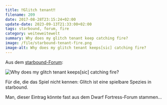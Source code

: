 ```yaml
---
title: ‼Glitch tenant‼
filename: 209
date: 2017-08-28T23:15:24+02:00
update-date: 2023-09-13T21:33:00+02:00
tags: starbound, forum, fire
category: weiteweitewelt
summary: Why does my glitch tenant keep catching fire?
image: /file/starbound-tenant-fire.png
image-alt: Why does my glitch tenant keeps[sic] catching fire?
---
```

Aus dem [starbound-Forum](https://community.playstarbound.com/threads/why-does-my-glitch-tenant-keeps-catching-fire.103720/):

![Why does my glitch tenant keeps[sic] catching fire?](/file/starbound-tenant-fire.png)

Für die, die das Spiel nicht kennen: Glitch ist eine spielbare Spezies in starbound.

Man, dieser Eintrag könnte fast aus dem Dwarf Fortress-Forum stammen…
